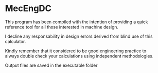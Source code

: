 # MecEngDC

This program has been compiled with the intention of providing a quick reference tool for all those interested in
machine design.

I decline any responsability in design errors derived from blind use of this calculator.

Kindly remember that it considered to be good engineering practice to always double check your calculations using
independent methodologies.

Output files are saved in the executable folder
